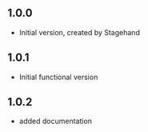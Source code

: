 ## 1.0.0

- Initial version, created by Stagehand

## 1.0.1

- Initial functional version

## 1.0.2

- added documentation